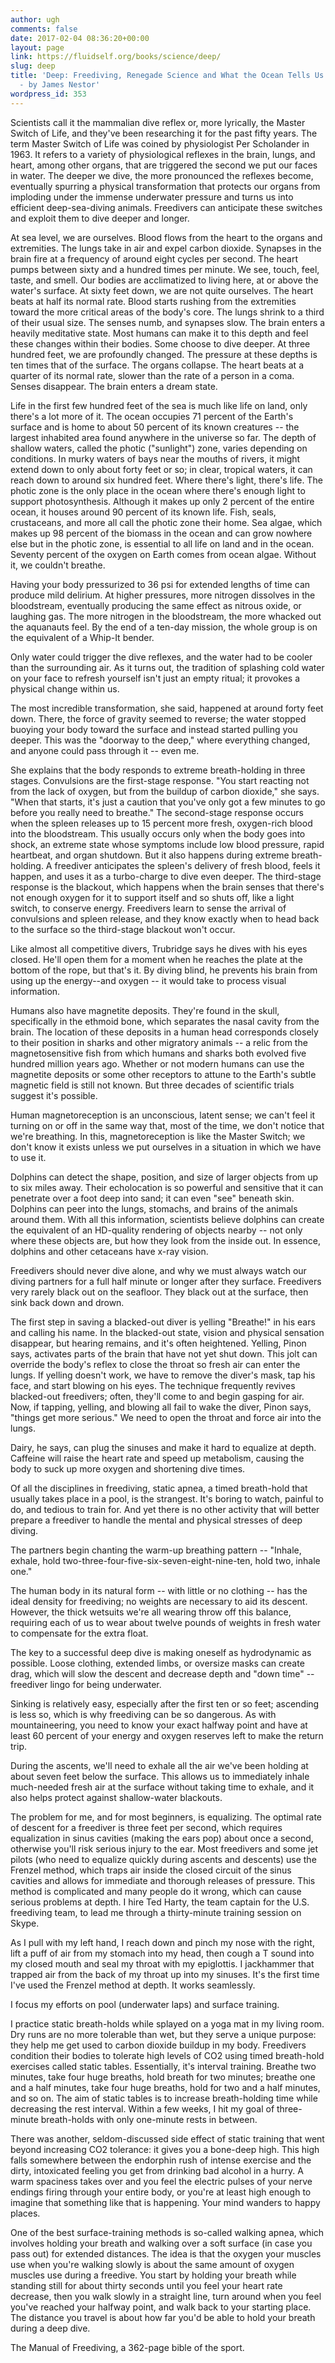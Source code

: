 ```yaml
---
author: ugh
comments: false
date: 2017-02-04 08:36:20+00:00
layout: page
link: https://fluidself.org/books/science/deep/
slug: deep
title: 'Deep: Freediving, Renegade Science and What the Ocean Tells Us About Ourselves
  - by James Nestor'
wordpress_id: 353
---
```


Scientists call it the mammalian dive reflex or, more lyrically, the Master Switch of Life, and they've been researching it for the past fifty years. The term Master Switch of Life was coined by physiologist Per Scholander in 1963. It refers to a variety of physiological reflexes in the brain, lungs, and heart, among other organs, that are triggered the second we put our faces in water. The deeper we dive, the more pronounced the reflexes become, eventually spurring a physical transformation that protects our organs from imploding under the immense underwater pressure and turns us into efficient deep-sea-diving animals. Freedivers can anticipate these switches and exploit them to dive deeper and longer.
 
At sea level, we are ourselves. Blood flows from the heart to the organs and extremities. The lungs take in air and expel carbon dioxide. Synapses in the brain fire at a frequency of around eight cycles per second. The heart pumps between sixty and a hundred times per minute. We see, touch, feel, taste, and smell. Our bodies are acclimatized to living here, at or above the water's surface. At sixty feet down, we are not quite ourselves. The heart beats at half its normal rate. Blood starts rushing from the extremities toward the more critical areas of the body's core. The lungs shrink to a third of their usual size. The senses numb, and synapses slow. The brain enters a heavily meditative state. Most humans can make it to this depth and feel these changes within their bodies. Some choose to dive deeper. At three hundred feet, we are profoundly changed. The pressure at these depths is ten times that of the surface. The organs collapse. The heart beats at a quarter of its normal rate, slower than the rate of a person in a coma. Senses disappear. The brain enters a dream state.
 
Life in the first few hundred feet of the sea is much like life on land, only there's a lot more of it. The ocean occupies 71 percent of the Earth's surface and is home to about 50 percent of its known creatures -- the largest inhabited area found anywhere in the universe so far. The depth of shallow waters, called the photic ("sunlight") zone, varies depending on conditions. In murky waters of bays near the mouths of rivers, it might extend down to only about forty feet or so; in clear, tropical waters, it can reach down to around six hundred feet. Where there's light, there's life. The photic zone is the only place in the ocean where there's enough light to support photosynthesis. Although it makes up only 2 percent of the entire ocean, it houses around 90 percent of its known life. Fish, seals, crustaceans, and more all call the photic zone their home. Sea algae, which makes up 98 percent of the biomass in the ocean and can grow nowhere else but in the photic zone, is essential to all life on land and in the ocean. Seventy percent of the oxygen on Earth comes from ocean algae. Without it, we couldn't breathe.
 
Having your body pressurized to 36 psi for extended lengths of time can produce mild delirium. At higher pressures, more nitrogen dissolves in the bloodstream, eventually producing the same effect as nitrous oxide, or laughing gas. The more nitrogen in the bloodstream, the more whacked out the aquanauts feel. By the end of a ten-day mission, the whole group is on the equivalent of a Whip-It bender.
 
Only water could trigger the dive reflexes, and the water had to be cooler than the surrounding air. As it turns out, the tradition of splashing cold water on your face to refresh yourself isn't just an empty ritual; it provokes a physical change within us.
 
The most incredible transformation, she said, happened at around forty feet down. There, the force of gravity seemed to reverse; the water stopped buoying your body toward the surface and instead started pulling you deeper. This was the "doorway to the deep," where everything changed, and anyone could pass through it -- even me.
 
She explains that the body responds to extreme breath-holding in three stages. Convulsions are the first-stage response. "You start reacting not from the lack of oxygen, but from the buildup of carbon dioxide," she says. "When that starts, it's just a caution that you've only got a few minutes to go before you really need to breathe." The second-stage response occurs when the spleen releases up to 15 percent more fresh, oxygen-rich blood into the bloodstream. This usually occurs only when the body goes into shock, an extreme state whose symptoms include low blood pressure, rapid heartbeat, and organ shutdown. But it also happens during extreme breath-holding. A freediver anticipates the spleen's delivery of fresh blood, feels it happen, and uses it as a turbo-charge to dive even deeper. The third-stage response is the blackout, which happens when the brain senses that there's not enough oxygen for it to support itself and so shuts off, like a light switch, to conserve energy. Freedivers learn to sense the arrival of convulsions and spleen release, and they know exactly when to head back to the surface so the third-stage blackout won't occur.
 
Like almost all competitive divers, Trubridge says he dives with his eyes closed. He'll open them for a moment when he reaches the plate at the bottom of the rope, but that's it. By diving blind, he prevents his brain from using up the energy--and oxygen -- it would take to process visual information.
 
Humans also have magnetite deposits. They're found in the skull, specifically in the ethmoid bone, which separates the nasal cavity from the brain. The location of these deposits in a human head corresponds closely to their position in sharks and other migratory animals -- a relic from the magnetosensitive fish from which humans and sharks both evolved five hundred million years ago. Whether or not modern humans can use the magnetite deposits or some other receptors to attune to the Earth's subtle magnetic field is still not known. But three decades of scientific trials suggest it's possible.
 
Human magnetoreception is an unconscious, latent sense; we can't feel it turning on or off in the same way that, most of the time, we don't notice that we're breathing. In this, magnetoreception is like the Master Switch; we don't know it exists unless we put ourselves in a situation in which we have to use it.
 
Dolphins can detect the shape, position, and size of larger objects from up to six miles away. Their echolocation is so powerful and sensitive that it can penetrate over a foot deep into sand; it can even "see" beneath skin. Dolphins can peer into the lungs, stomachs, and brains of the animals around them. With all this information, scientists believe dolphins can create the equivalent of an HD-quality rendering of objects nearby -- not only where these objects are, but how they look from the inside out. In essence, dolphins and other cetaceans have x-ray vision.
 
Freedivers should never dive alone, and why we must always watch our diving partners for a full half minute or longer after they surface. Freedivers very rarely black out on the seafloor. They black out at the surface, then sink back down and drown.
 
The first step in saving a blacked-out diver is yelling "Breathe!" in his ears and calling his name. In the blacked-out state, vision and physical sensation disappear, but hearing remains, and it's often heightened. Yelling, Pinon says, activates parts of the brain that have not yet shut down. This jolt can override the body's reflex to close the throat so fresh air can enter the lungs. If yelling doesn't work, we have to remove the diver's mask, tap his face, and start blowing on his eyes. The technique frequently revives blacked-out freedivers; often, they'll come to and begin gasping for air. Now, if tapping, yelling, and blowing all fail to wake the diver, Pinon says, "things get more serious." We need to open the throat and force air into the lungs.
 
Dairy, he says, can plug the sinuses and make it hard to equalize at depth. Caffeine will raise the heart rate and speed up metabolism, causing the body to suck up more oxygen and shortening dive times.
 
Of all the disciplines in freediving, static apnea, a timed breath-hold that usually takes place in a pool, is the strangest. It's boring to watch, painful to do, and tedious to train for. And yet there is no other activity that will better prepare a freediver to handle the mental and physical stresses of deep diving.
 
The partners begin chanting the warm-up breathing pattern -- "Inhale, exhale, hold two-three-four-five-six-seven-eight-nine-ten, hold two, inhale one."
 
The human body in its natural form -- with little or no clothing -- has the ideal density for freediving; no weights are necessary to aid its descent. However, the thick wetsuits we're all wearing throw off this balance, requiring each of us to wear about twelve pounds of weights in fresh water to compensate for the extra float.
 
The key to a successful deep dive is making oneself as hydrodynamic as possible. Loose clothing, extended limbs, or oversize masks can create drag, which will slow the descent and decrease depth and "down time" -- freediver lingo for being underwater.
 
Sinking is relatively easy, especially after the first ten or so feet; ascending is less so, which is why freediving can be so dangerous. As with mountaineering, you need to know your exact halfway point and have at least 60 percent of your energy and oxygen reserves left to make the return trip.
 
During the ascents, we'll need to exhale all the air we've been holding at about seven feet below the surface. This allows us to immediately inhale much-needed fresh air at the surface without taking time to exhale, and it also helps protect against shallow-water blackouts.
 
The problem for me, and for most beginners, is equalizing. The optimal rate of descent for a freediver is three feet per second, which requires equalization in sinus cavities (making the ears pop) about once a second, otherwise you'll risk serious injury to the ear. Most freedivers and some jet pilots (who need to equalize quickly during ascents and descents) use the Frenzel method, which traps air inside the closed circuit of the sinus cavities and allows for immediate and thorough releases of pressure. This method is complicated and many people do it wrong, which can cause serious problems at depth. I hire Ted Harty, the team captain for the U.S. freediving team, to lead me through a thirty-minute training session on Skype.
 
As I pull with my left hand, I reach down and pinch my nose with the right, lift a puff of air from my stomach into my head, then cough a T sound into my closed mouth and seal my throat with my epiglottis. I jackhammer that trapped air from the back of my throat up into my sinuses. It's the first time I've used the Frenzel method at depth. It works seamlessly.
 
I focus my efforts on pool (underwater laps) and surface training.
 
I practice static breath-holds while splayed on a yoga mat in my living room. Dry runs are no more tolerable than wet, but they serve a unique purpose: they help me get used to carbon dioxide buildup in my body. Freedivers condition their bodies to tolerate high levels of CO2 using timed breath-hold exercises called static tables. Essentially, it's interval training. Breathe two minutes, take four huge breaths, hold breath for two minutes; breathe one and a half minutes, take four huge breaths, hold for two and a half minutes, and so on. The aim of static tables is to increase breath-holding time while decreasing the rest interval. Within a few weeks, I hit my goal of three-minute breath-holds with only one-minute rests in between.
 
There was another, seldom-discussed side effect of static training that went beyond increasing CO2 tolerance: it gives you a bone-deep high. This high falls somewhere between the endorphin rush of intense exercise and the dirty, intoxicated feeling you get from drinking bad alcohol in a hurry. A warm spaciness takes over and you feel the electric pulses of your nerve endings firing through your entire body, or you're at least high enough to imagine that something like that is happening. Your mind wanders to happy places.
 
One of the best surface-training methods is so-called walking apnea, which involves holding your breath and walking over a soft surface (in case you pass out) for extended distances. The idea is that the oxygen your muscles use when you're walking slowly is about the same amount of oxygen muscles use during a freedive. You start by holding your breath while standing still for about thirty seconds until you feel your heart rate decrease, then you walk slowly in a straight line, turn around when you feel you've reached your halfway point, and walk back to your starting place. The distance you travel is about how far you'd be able to hold your breath during a deep dive.
 
The Manual of Freediving, a 362-page bible of the sport.
